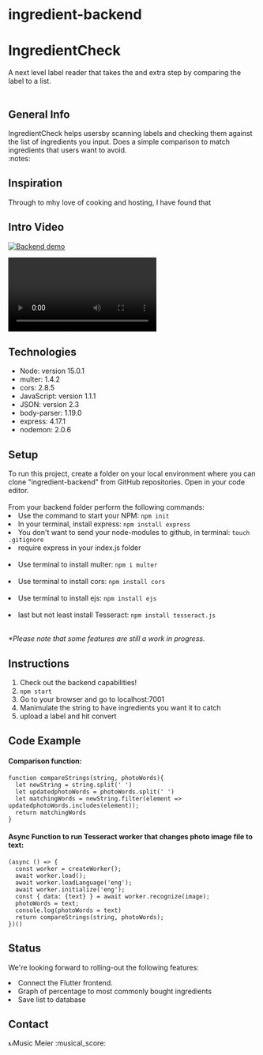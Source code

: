 # ingredient-backend
<h1>IngredientCheck</h1>
A next level label reader that takes the and extra step by comparing the label to a list.
<br></br>
<h2>General Info</h2>
<p>
IngredientCheck helps usersby scanning labels and checking them against the list of ingredients you input. 
Does a simple comparison to match ingredients that users want to avoid.
<br>:notes:</br>
</p>

<h2>Inspiration</h2>

<p>
Through  to mhy love of cooking and hosting, I have found that  
</p>

<h2>Intro Video</h2>

[![Backend demo](doc/https://i9.ytimg.com/vi/v5BzG2mIAgg/mq2.jpg?sqp=CJio7P8F&rs=AOn4CLComp-FY7H0j8dIfRho6pEFOKnHOg)](https://youtu.be/v5BzG2mIAgg "IngredientCheck!")

<video>https://youtu.be/v5BzG2mIAgg<video>

<h2>Technologies</h2>

<ul>
 <li>Node: version 15.0.1</li>
 <li>multer: 1.4.2</li>
 <li>cors: 2.8.5</li>
 <li>JavaScript: version 1.1.1</li>
 <li>JSON: version 2.3</li>
 <li>body-parser: 1.19.0</li>
 <li>express: 4.17.1</li>
 <li>nodemon: 2.0.6</li>
</ul>

<h2>Setup</h2>
To run this project, create a folder on your local environment where you can clone "ingredient-backend" from GitHub repositories. Open in your code editor.<br><br>
From your backend folder perform the following commands:<br>
<li>Use the command to start your NPM: <code>npm init</code></li>
<li>In your terminal, install express: <code>npm install express</code></li>
<li>You don't want to send your node-modules to github, in terminal: <code>touch .gitignore</code></li>
<li>require express in your index.js folder</li><br>
<li>Use terminal to install multer: <code>npm i multer</code></li><br>
<li>Use terminal to install cors: <code>npm install cors</code></li><br>
<li>Use terminal to install ejs: <code>npm install ejs</code></li><br>
<li>last but not least install Tesseract: <code>npm install tesseract.js</code></li><br>

<i>*Please note that some features are still a work in progress.</i>

<h2>Instructions</h2>
<ol>
 <li>Check out the backend capabilities!</li>
 <li><code>npm start</code></li>
 <li>Go to your browser and go to localhost:7001</li>
 <li>Manimulate the string to have ingredients you want it to catch</li>
 <li>upload a label and hit convert</li>
</ol>

<h2>Code Example</h2>

<h4>Comparison function:</h4>

```  
function compareStrings(string, photoWords){
  let newString = string.split(' ')
  let updatedphotoWords = photoWords.split(' ')
  let matchingWords = newString.filter(element => updatedphotoWords.includes(element));
  return matchingWords
}
```

<h4>Async Function to run Tesseract worker that changes photo image file to text:</h4>

```
(async () => {
  const worker = createWorker();
  await worker.load();
  await worker.loadLanguage('eng');
  await worker.initialize('eng');
  const { data: {text} } = await worker.recognize(image);
  photoWords = text;
  console.log(photoWords = text)
  return compareStrings(string, photoWords);
})()
  ```

<h2>Status</h2>

We're looking forward to rolling-out the following features:
<li>Connect the Flutter frontend.</li>
<li>Graph of percentage to most commonly bought ingredients</li>
<li>Save list to database</li>

 <h2>Contact</h2>
<a href="https://www.linkedin.com/in/musicmeier/"><img src="https://user-images.githubusercontent.com/68958970/97038321-a07f9600-1538-11eb-90f4-baa2d81a0664.png" alt="Music Meier" style="width:10px;height:10px;"></a>Music Meier :musical_score:<br>
